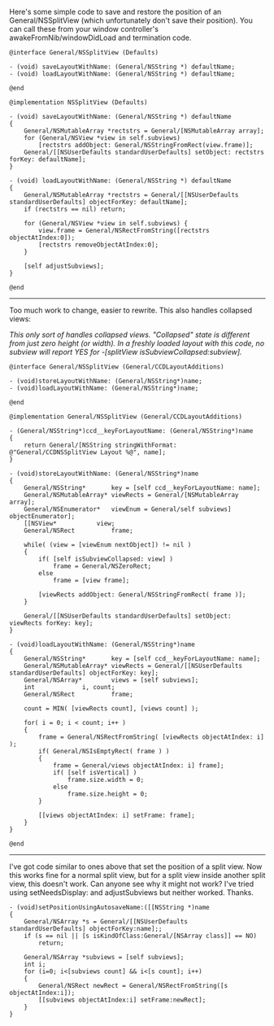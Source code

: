 Here's some simple code to save and restore the position of an General/NSSplitView (which unfortunately don't save their position). You can call these from your window controller's awakeFromNib/windowDidLoad and termination code.

    @interface General/NSSplitView (Defaults)
    
    - (void) saveLayoutWithName: (General/NSString *) defaultName;
    - (void) loadLayoutWithName: (General/NSString *) defaultName;
    
    @end
    
    @implementation NSSplitView (Defaults)
    
    - (void) saveLayoutWithName: (General/NSString *) defaultName
    {
        General/NSMutableArray *rectstrs = General/[NSMutableArray array];
        for (General/NSView *view in self.subviews)
            [rectstrs addObject: General/NSStringFromRect(view.frame)];
        General/[[NSUserDefaults standardUserDefaults] setObject: rectstrs forKey: defaultName];
    }
    
    - (void) loadLayoutWithName: (General/NSString *) defaultName
    {
        General/NSMutableArray *rectstrs = General/[[NSUserDefaults standardUserDefaults] objectForKey: defaultName];
        if (rectstrs == nil) return;
    
        for (General/NSView *view in self.subviews) {
            view.frame = General/NSRectFromString([rectstrs objectAtIndex:0]);
            [rectstrs removeObjectAtIndex:0];
        }
        
        [self adjustSubviews];
    }
    
    @end

----

Too much work to change, easier to rewrite. This also handles collapsed views:

*This only sort of handles collapsed views.  "Collapsed" state is different from just zero height (or width).  In a freshly loaded layout with this code, no subview will report YES for -[splitView isSubviewCollapsed:subview].*

    @interface General/NSSplitView (General/CCDLayoutAdditions)
    
    - (void)storeLayoutWithName: (General/NSString*)name;
    - (void)loadLayoutWithName: (General/NSString*)name;
    
    @end    
    
    @implementation General/NSSplitView (General/CCDLayoutAdditions)
    
    - (General/NSString*)ccd__keyForLayoutName: (General/NSString*)name
    {
    	return General/[NSString stringWithFormat: @"General/CCDNSSplitView Layout %@", name];
    }
    
    - (void)storeLayoutWithName: (General/NSString*)name
    {
    	General/NSString*		key = [self ccd__keyForLayoutName: name];
    	General/NSMutableArray*	viewRects = General/[NSMutableArray array];
    	General/NSEnumerator*	viewEnum = General/self subviews] objectEnumerator];
    	[[NSView*			view;
    	General/NSRect			frame;
    	
    	while( (view = [viewEnum nextObject]) != nil )
    	{
    		if( [self isSubviewCollapsed: view] )
    			frame = General/NSZeroRect;
    		else
    			frame = [view frame];
    			
    		[viewRects addObject: General/NSStringFromRect( frame )];
    	}
    	
    	General/[[NSUserDefaults standardUserDefaults] setObject: viewRects forKey: key];
    }
    
    - (void)loadLayoutWithName: (General/NSString*)name
    {
    	General/NSString*		key = [self ccd__keyForLayoutName: name];
    	General/NSMutableArray*	viewRects = General/[[NSUserDefaults standardUserDefaults] objectForKey: key];
    	General/NSArray*		views = [self subviews];
    	int				i, count;
    	General/NSRect			frame;
    		
    	count = MIN( [viewRects count], [views count] );
    	
    	for( i = 0; i < count; i++ )
    	{
    		frame = General/NSRectFromString( [viewRects objectAtIndex: i] );
    		if( General/NSIsEmptyRect( frame ) )
    		{
    			frame = General/views objectAtIndex: i] frame];
    			if( [self isVertical] )
    				frame.size.width = 0;
    			else
    				frame.size.height = 0;
    		}
    			
    		[[views objectAtIndex: i] setFrame: frame];
    	}
    }
    
    @end

----

I've got code similar to ones above that set the position of a split view. Now this works fine for a normal split view, but for a split view inside another split view, this doesn't work. Can anyone see why it might not work? I've tried using     setNeedsDisplay: and     adjustSubviews but neither worked. Thanks.

    - (void)setPositionUsingAutosaveName:([[NSString *)name
    {
    	General/NSArray *s = General/[[NSUserDefaults standardUserDefaults] objectForKey:name];;
    	if (s == nil || [s isKindOfClass:General/[NSArray class]] == NO)
    		return;
    	
    	General/NSArray *subviews = [self subviews];
    	int i;
    	for (i=0; i<[subviews count] && i<[s count]; i++)
    	{
    		General/NSRect newRect = General/NSRectFromString([s objectAtIndex:i]);
    		[[subviews objectAtIndex:i] setFrame:newRect];
    	}
    }